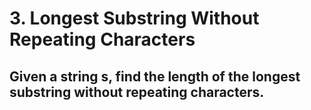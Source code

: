 # 3. Longest Substring Without Repeating Characters

## Given a string s, find the length of the longest substring without repeating characters.



